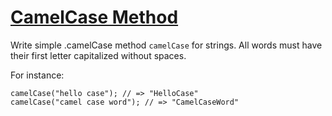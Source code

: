 # [CamelCase Method](https://www.codewars.com/kata/camelcase-method "https://www.codewars.com/kata/587731fda577b3d1b0001196")

Write simple .camelCase method `camelCase` for strings. All words must have their first letter capitalized without spaces.

For instance:
```
camelCase("hello case"); // => "HelloCase"
camelCase("camel case word"); // => "CamelCaseWord"
```